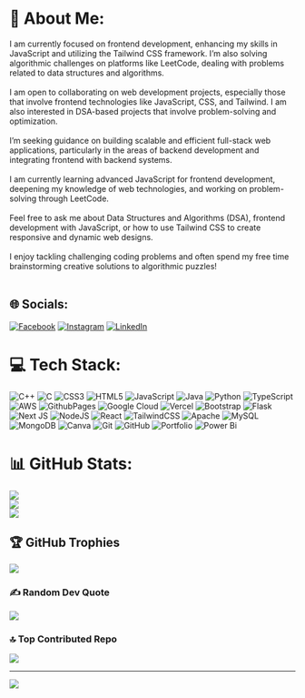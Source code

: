 # 💫 About Me:
I am currently focused on frontend development, enhancing my skills in JavaScript and utilizing the Tailwind CSS framework. I’m also solving algorithmic challenges on platforms like LeetCode, dealing with problems related to data structures and algorithms.<br><br>I am open to collaborating on web development projects, especially those that involve frontend technologies like JavaScript, CSS, and Tailwind. I am also interested in DSA-based projects that involve problem-solving and optimization.<br><br>I’m seeking guidance on building scalable and efficient full-stack web applications, particularly in the areas of backend development and integrating frontend with backend systems.<br><br>I am currently learning advanced JavaScript for frontend development, deepening my knowledge of web technologies, and working on problem-solving through LeetCode.<br><br>Feel free to ask me about Data Structures and Algorithms (DSA), frontend development with JavaScript, or how to use Tailwind CSS to create responsive and dynamic web designs.<br><br>I enjoy tackling challenging coding problems and often spend my free time brainstorming creative solutions to algorithmic puzzles!<br><br>


## 🌐 Socials:
[![Facebook](https://img.shields.io/badge/Facebook-%231877F2.svg?logo=Facebook&logoColor=white)](https://facebook.com/mrinal.priyadarshan.1) [![Instagram](https://img.shields.io/badge/Instagram-%23E4405F.svg?logo=Instagram&logoColor=white)](https://instagram.com/_harsh_kumar_hk) [![LinkedIn](https://img.shields.io/badge/LinkedIn-%230077B5.svg?logo=linkedin&logoColor=white)](https://linkedin.com/in/harshkr70046) 

# 💻 Tech Stack:
![C++](https://img.shields.io/badge/c++-%2300599C.svg?style=plastic&logo=c%2B%2B&logoColor=white) ![C](https://img.shields.io/badge/c-%2300599C.svg?style=plastic&logo=c&logoColor=white) ![CSS3](https://img.shields.io/badge/css3-%231572B6.svg?style=plastic&logo=css3&logoColor=white) ![HTML5](https://img.shields.io/badge/html5-%23E34F26.svg?style=plastic&logo=html5&logoColor=white) ![JavaScript](https://img.shields.io/badge/javascript-%23323330.svg?style=plastic&logo=javascript&logoColor=%23F7DF1E) ![Java](https://img.shields.io/badge/java-%23ED8B00.svg?style=plastic&logo=openjdk&logoColor=white) ![Python](https://img.shields.io/badge/python-3670A0?style=plastic&logo=python&logoColor=ffdd54) ![TypeScript](https://img.shields.io/badge/typescript-%23007ACC.svg?style=plastic&logo=typescript&logoColor=white) ![AWS](https://img.shields.io/badge/AWS-%23FF9900.svg?style=plastic&logo=amazon-aws&logoColor=white) ![GithubPages](https://img.shields.io/badge/github%20pages-121013?style=plastic&logo=github&logoColor=white) ![Google Cloud](https://img.shields.io/badge/GoogleCloud-%234285F4.svg?style=plastic&logo=google-cloud&logoColor=white) ![Vercel](https://img.shields.io/badge/vercel-%23000000.svg?style=plastic&logo=vercel&logoColor=white) ![Bootstrap](https://img.shields.io/badge/bootstrap-%238511FA.svg?style=plastic&logo=bootstrap&logoColor=white) ![Flask](https://img.shields.io/badge/flask-%23000.svg?style=plastic&logo=flask&logoColor=white) ![Next JS](https://img.shields.io/badge/Next-black?style=plastic&logo=next.js&logoColor=white) ![NodeJS](https://img.shields.io/badge/node.js-6DA55F?style=plastic&logo=node.js&logoColor=white) ![React](https://img.shields.io/badge/react-%2320232a.svg?style=plastic&logo=react&logoColor=%2361DAFB) ![TailwindCSS](https://img.shields.io/badge/tailwindcss-%2338B2AC.svg?style=plastic&logo=tailwind-css&logoColor=white) ![Apache](https://img.shields.io/badge/apache-%23D42029.svg?style=plastic&logo=apache&logoColor=white) ![MySQL](https://img.shields.io/badge/mysql-4479A1.svg?style=plastic&logo=mysql&logoColor=white) ![MongoDB](https://img.shields.io/badge/MongoDB-%234ea94b.svg?style=plastic&logo=mongodb&logoColor=white) ![Canva](https://img.shields.io/badge/Canva-%2300C4CC.svg?style=plastic&logo=Canva&logoColor=white) ![Git](https://img.shields.io/badge/git-%23F05033.svg?style=plastic&logo=git&logoColor=white) ![GitHub](https://img.shields.io/badge/github-%23121011.svg?style=plastic&logo=github&logoColor=white) ![Portfolio](https://img.shields.io/badge/Portfolio-%23000000.svg?style=plastic&logo=firefox&logoColor=#FF7139) ![Power Bi](https://img.shields.io/badge/power_bi-F2C811?style=plastic&logo=powerbi&logoColor=black)
# 📊 GitHub Stats:
![](https://github-readme-stats.vercel.app/api?username=harshkr70046&theme=cobalt&hide_border=false&include_all_commits=true&count_private=true)<br/>
![](https://github-readme-streak-stats.herokuapp.com/?user=harshkr70046&theme=cobalt&hide_border=true)<br/>
![](https://github-readme-stats.vercel.app/api/top-langs/?username=harshkr70046&theme=cobalt&hide_border=false&include_all_commits=true&count_private=true&layout=compact)

## 🏆 GitHub Trophies
![](https://github-profile-trophy.vercel.app/?username=harshkr70046&theme=radical&no-frame=false&no-bg=true&margin-w=4)

### ✍ Random Dev Quote
![](https://quotes-github-readme.vercel.app/api?type=horizontal&theme=radical)

### 🔝 Top Contributed Repo
![](https://github-contributor-stats.vercel.app/api?username=harshkr70046&limit=5&theme=dark&combine_all_yearly_contributions=true)

---
[![](https://visitcount.itsvg.in/api?id=harshkr70046&icon=0&color=0)](https://visitcount.itsvg.in)

<!-- Proudly created with GPRM ( https://gprm.itsvg.in ) -->
